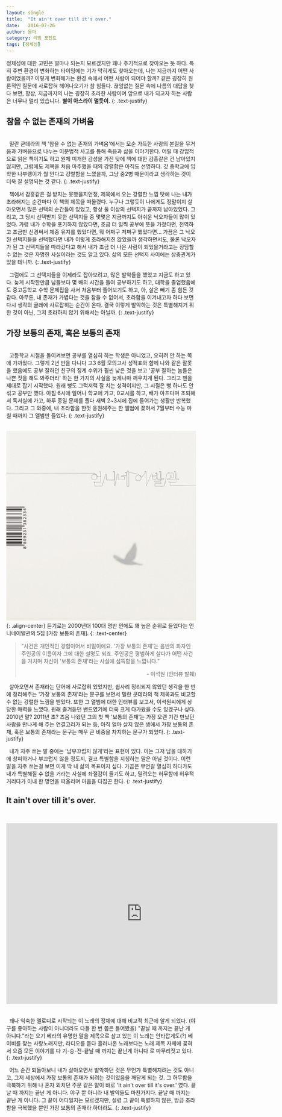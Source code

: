 ```yaml
---
layout: single
title:  "It ain't over till it's over."
date:   2016-07-26
author: 몸마
category: 리빙 포인트
tags: [정체성]
---
```



정체성에 대한 고민은 얼마나 되는지 모르겠지만 꽤나 주기적으로 찾아오는 듯 하다. 특히 주변 환경이 변화하는 타이밍에는 기가 막히게도 찾아오는데, 나는 지금까지 어떤 사람이었을까? 이렇게 변화해가는 환경 속에서 어떤 사람이 되어야 할까? 같은 굉장히 원론적인 질문에 사로잡혀 헤어나오기가 참 힘들다. 끊임없는 질문 속에 나름의 대답을 찾다 보면, 항상, 지금까지의 나는 굉장히 초라한 사람이며 앞으로 내가 되고자 하는 사람은 너무나 멀리 있습니다. **별이 아스라이 멀듯이.**
{: .text-justify}



## 참을 수 없는 존재의 가벼움

<br>
&nbsp;
밀란 쿤데라의 책 '참을 수 없는 존재의 가벼움'에서는 모순 가득한 사랑의 본질을 무거움과 가벼움으로 나누는 이분법적 사고를 통해 죽음과 삶을 이야기한다. 어릴 때 강압적으로 읽은 책이기도 하고 원체 미개한 감성을 가진 탓에 책에 대한 감흥같은 건 남아있지 않지만, 그럼에도 제목을 처음 마주했을 때의 강렬함은 아직도 선명하다. 갓 중학교에 입학한 나부랭이가 뭘 안다고 강렬함을 느꼈을까, 그냥 중2병 때문이라고 생각하는 것이 더욱 잘 설명되는 것 같다. 
{: .text-justify}

&nbsp;
책에서 감흥같은 걸 받지는 못했을지언정, 제목에서 오는 강렬한 느낌 탓에 나는 내가 초라해지는 순간마다 이 책의 제목을 떠올렸다. 누구나 그렇듯이 나에게도 정말이지 살아오면서 많은 선택의 순간들이 있었고, 항상 둘 이상의 선택지가 끝까지 남아있었다. 그리고, 그 당시 선택받지 못한 선택지들 중 몇몇은 지금까지도 아쉬운 낙오자들이 많이 있었다. 가령 내가 수학을 포기하지 않았다면, 조금 더 일찍 공부에 뜻을 가졌다면, 전역하고 조금만 신경써서 체중 유지를 했었다면, 뭐 어쩌구 저쩌구 했었다면... 가끔은 그 낙오된 선택지들을 선택했다면 내가 이렇게 초라해지진 않았을까 생각하면서도, 물론 낙오자가 된 그 선택지들을 따라갔다고 해서 내가 조금 더 나은 사람이 되었을거라고는 장담할 수 없는 것은 자명한 사실이라는 것도 알고 있다. 삶의 모든 선택지 사이에는 상충관계가 있을 테니까. 
{: .text-justify}

&nbsp;
그럼에도 그 선택지들을 이제라도 잡아보려고, 많은 발악들을 했었고 지금도 하고 있다. 늦게 시작한만큼 남들보다 몇 배의 시간을 들여 공부하기도 하고, 대학을 졸업했음에도 중고등학교 수학 문제집을 사서 처음부터 풀어보기도 하고, 아, 살은 빼기 좀 힘든 것 같다. 아무튼, 내 존재가 가볍다는 것을 참을 수 없어서, 초라함을 이겨내고자 하다 보면 다시 생각의 굴레에 사로잡히는 순간이 온다. 결국 이렇게 발악하는 것은 특별해지기 위한 것이 아닌, 그저 초라하지 않기 위해서는 아닐까.
{: .text-justify}


## 가장 보통의 존재, 혹은 보통의 존재

<br>
&nbsp;
고등학교 시절을 돌이켜보면 공부를 열심히 하는 학생은 아니었고, 오히려 안 하는 쪽에 가까웠다. 그렇게 2년 반을 다니다 고3 6월 모의고사 성적표와 함께 나와 같은 잘못을 했음에도 공부 잘하던 친구의 징계 수위가 훨씬 낮은 것을 보고 '공부 잘하는 놈들은 나쁜 짓을 해도 봐주더라' 하는 한 가지의 사실을 늦게나마 깨우치게 된다. 그리고 펜을 제대로 잡기 시작했다. 원래 뻥도 그럭저럭 잘 치는 성격이지만, 그 시절은 뻥 하나도 안 섞고 공부만 했다. 아침 6시에 일어나 학교에 가고, 0교시를 하고, 배가 아프다며 조퇴해서 독서실에 가고, 하루 종일 문제를 풀다 새벽 2~3시에 집에 들어가는 생활만 반복했다. 그리고 그 와중에, 내 초라함을 한껏 응원해주는 한 앨범에 꽂혀서 7월부터 수능 마칠 때까지 그 앨범만 들었다. 
{: .text-justify}

&nbsp;
<br>
![image-center](/images/2016-07-22-01.jpg){: .align-center}
듣기로는 2000년대 100대 명반 안에도 꽤 높은 순위로 들었다는 언니네이발관의 5집 [가장 보통의 존재]. 
{: .text-center}

<blockquote> 

"사건은 개인적인 경험이어서 비밀이에요. '가장 보통의 존재'는 음반의 화자인 주인공의 이름이자 그에 대한 설명도 되죠. 주인공은 평범하게 살다가 어떤 사건을 거치며 자신이 '보통의 존재'라는 사실에 섬뜩함을 느낍니다."
<br> <p align="right"> - 이석원 (인터뷰 발췌) </p>
</blockquote>


&nbsp;
살아오면서 존재라는 단어에 사로잡혀 있었지만, 쉽사리 정리되지 않았던 생각을 한 번에 정리해주는 '가장 보통의 존재'라는 문구를 보면서 밀란 쿤데라의 책 제목과도 비교할 수 없는 강렬한 느낌을 받았다. 또한 그 앨범에 대한 인터뷰를 보고서, 이석원씨에게 상당한 매력을 느꼈다. 원래 즐겨듣던 밴드였기에 더욱 크게 다가왔을 수도 있겠구나 싶다. 2010년 말? 2011년 초? 즈음 나왔던 그의 첫 책 '보통의 존재'는 가장 오랜 기간 만났던 사람을 만나게 해 주는 연결고리가 되는 등, 아직 얼마 살지 않은 생에서 가장 보통의 존재, 혹은 보통의 존재라는 문구는 매우 큰 비중을 차지하는 문구가 되었다.
{: .text-justify}

&nbsp;
내가 자주 쓰는 말 중에는 '남부끄럽지 않게'라는 표현이 있다. 이는 그저 남을 대하기에 창피하거나 부끄럽지 않을 정도지, 결코 특별함을 지칭하는 말은 아닐 것이다. 이런 말을 자주 쓰는걸 보면 이게 딱 내 삶의 목표이지 싶다. 가끔은 무언갈 열심히 하다가도 내가 특별해질 수 없을 거라는 사실에 좌절감이 들기도 하고, 밀려오는 허무함에 허우적거리다가 이내 한 명언을 떠올리며 마음을 다잡곤 한다.
{: .text-justify}


## It ain't over till it's over.

<br>
<div class="videowrapper">
<p align="middle">
<iframe width="720" height="480" src="https://www.youtube.com/embed/TmENMZFUU_0" frameborder="0" allowfullscreen></iframe>
</p>
</div>
<br>
&nbsp;
꽤나 익숙한 멜로디로 시작되는 이 노래의 정체에 대해 비교적 최근에 알게 되었다. (야구를 좋아하는 사람이 아니더라도 다들 한 번 쯤은 들어봤을) "끝날 때 까지는 끝난 게 아니다."라는 요기 베라의 유명한 말을 제목으로 삼고 있는 이 노래는 안타깝게도(?) 베이비를 찾는 사랑노래지만, 라디오를 듣다 흘러나온 노래보다는 노래 제목 자체에 꽂혀서 요즘 모든 이야기를 다 기-승-전-끝날 때 까지는 끝난게 아니다 로 마무리짓고 있다.
{: .text-justify}

&nbsp;
어느 순간 되돌아보니 내가 살아오면서 발악하던 것은 무언가 특별해지려는 것도 아니고, 그저 세상에서 가장 보통의 존재가 되려는 것이었음을 깨닫게 되는 것. 그 허무함을 극복하기 위해 나 혼자 외치던 주문 같은 말이 바로 'It ain't over till it's over.' 였다. 끝날 때 까지는 끝난 게 아니다. 야구 뿐 아니라 내 발악들도 마찬가지다. 끝날 때 까지는 끝난 게 아니다. 그 끝이 어디일지는 모르겠지만, 설령 그 끝이 특별하지 않은, 방금 초라함을 극복했을 뿐인 가장 보통의 존재라 하더라도.
{: .text-justify}